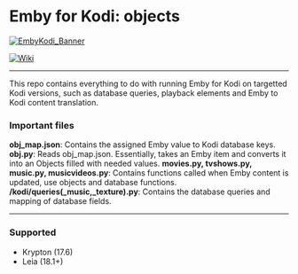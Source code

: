 # Emby for Kodi: objects

[![EmbyKodi_Banner](https://i.imgur.com/Qu6ee1w.png)](https://emby.media/community/index.php?/forum/99-kodi/) 

[![Wiki](https://img.shields.io/badge/main-emby%20for%20kodi-brightgreen.svg)](https://github.com/MediaBrowser/plugin.video.emby)

___
This repo contains everything to do with running Emby for Kodi on targetted Kodi versions, such as database queries, playback elements and Emby to Kodi content translation.

### Important files 
**obj_map.json**: Contains the assigned Emby value to Kodi database keys.  
**obj.py**: Reads obj_map.json. Essentially, takes an Emby item and converts it into an Objects filled with needed values.
**movies.py, tvshows.py, music.py, musicvideos.py**: Contains functions called when Emby content is updated, use objects and database functions.  
**/kodi/queries(_music,_texture).py**: Contains the database queries and mapping of database fields.
___

### Supported

- Krypton (17.6)
- Leia (18.1+)
